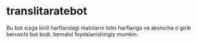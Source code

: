 # translitaratebot
Bu bot sizga kirill harflaridagi matnlarni lotin harflariga va aksincha o`girib beruvchi bot kodi, bemalol foydalanishingiz mumkin.
